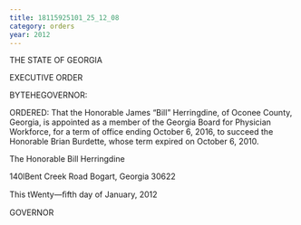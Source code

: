 ```yaml
---
title: 18115925101_25_12_08
category: orders
year: 2012
---
```

 

THE STATE OF GEORGIA

EXECUTIVE ORDER

BYTEHEGOVERNOR:

ORDERED: That the Honorable James “Bill” Herringdine, of Oconee County,
Georgia, is appointed as a member of the Georgia Board for
Physician Workforce, for a term of office ending October 6, 2016,
to succeed the Honorable Brian Burdette, whose term expired on
October 6, 2010.

The Honorable Bill Herringdine

140lBent Creek Road
Bogart, Georgia 30622

This tWenty—ﬁfth day of January, 2012

 
    

GOVERNOR

